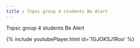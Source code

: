 ```yaml
---
title : Tnpsc group 4 students Be Alert
---
```


Tnpsc group 4 students Be Alert



{% include youtubePlayer.html id='1GJOKSJ1Roo' %}
